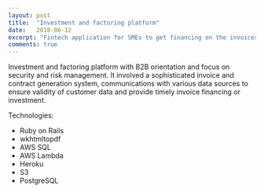 ```yaml
---
layout: post
title:  "Investment and factoring platform"
date:   2018-06-12
excerpt: "Fintech application for SMEs to get financing on the invoices and/or investments."
comments: true
---
```


Investment and factoring platform with B2B orientation and focus on security and risk
management. It involved a sophisticated invoice and contract generation system, communications
with various data sources to ensure validity of customer data and provide timely invoice financing
or investment.

Technologies:
- Ruby on Rails
- wkhtmltopdf
- AWS SQL
- AWS Lambda
- Heroku
- S3
- PostgreSQL
